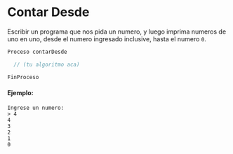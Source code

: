 Contar Desde
============

Escribir un programa que nos pida un numero, y luego imprima numeros de uno en uno,
desde el numero ingresado inclusive, hasta el numero `0`.

```scala
Proceso contarDesde

  // (tu algoritmo aca)

FinProceso
```

#### Ejemplo:

```
Ingrese un numero:
> 4
4
3
2
1
0
```
